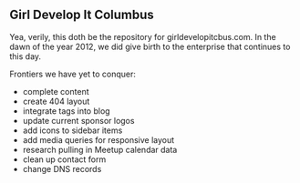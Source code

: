 ## Girl Develop It Columbus

Yea, verily, this doth be the repository for girldevelopitcbus.com. In the dawn of the year 2012, we did give birth to the enterprise that continues to this day.

Frontiers we have yet to conquer:

* complete content
* create 404 layout
* integrate tags into blog
* update current sponsor logos
* add icons to sidebar items
* add media queries for responsive layout
* research pulling in Meetup calendar data
* clean up contact form
* change DNS records